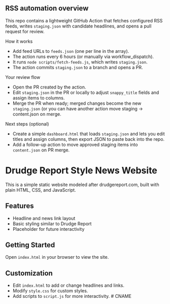 RSS automation overview
----------------------

This repo contains a lightweight GitHub Action that fetches configured RSS feeds, writes `staging.json` with candidate headlines, and opens a pull request for review.

How it works
- Add feed URLs to `feeds.json` (one per line in the array).
- The action runs every 6 hours (or manually via workflow_dispatch).
- It runs `node scripts/fetch-feeds.js`, which writes `staging.json`.
- The action commits `staging.json` to a branch and opens a PR.

Your review flow
- Open the PR created by the action.
- Edit `staging.json` in the PR or locally to adjust `snappy_title` fields and assign items to columns.
- Merge the PR when ready; merged changes become the new `staging.json` (or you can have another action move staging -> content.json on merge.

Next steps (optional)
- Create a simple `dashboard.html` that loads `staging.json` and lets you edit titles and assign columns, then export JSON to paste back into the repo.
- Add a follow-up action to move approved staging items into `content.json` on PR merge.
# Drudge Report Style News Website

This is a simple static website modeled after drudgereport.com, built with plain HTML, CSS, and JavaScript.

## Features
- Headline and news link layout
- Basic styling similar to Drudge Report
- Placeholder for future interactivity

## Getting Started
Open `index.html` in your browser to view the site.

## Customization
- Edit `index.html` to add or change headlines and links.
- Modify `style.css` for custom styles.
- Add scripts to `script.js` for more interactivity.
#   C N A M E 
 
 